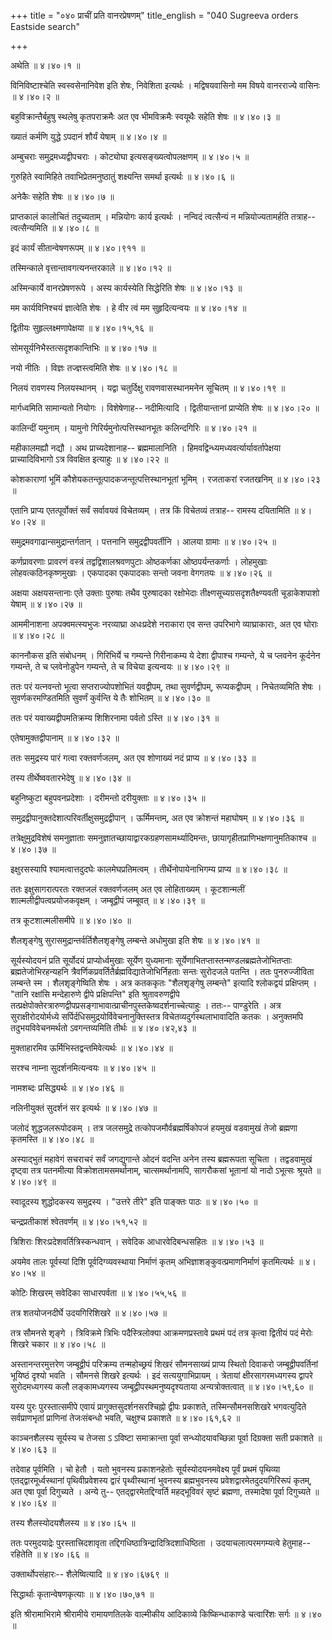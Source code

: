 +++
title = "०४० प्राचीं प्रति वानरप्रेषणम्"
title_english = "040 Sugreeva orders Eastside search"

+++


अथेति  ॥  ४।४०।१  ॥   

  

विनिविष्टाश्चेति स्वस्वसेनानिवेश इति शेषः, निवेशिता इत्यर्थः ।
मद्विषयवासिनो मम विषये वानरराज्ये वासिनः  ॥  ४।४०।२  ॥   

  

बहुविक्रान्तैर्बहुषु स्थलेषु कृतपराक्रमैः अत एव भीमविक्रमैः स्वयूथैः
सहेति शेषः  ॥  ४।४०।३  ॥   

  

ख्यातं कर्मणि युद्धे ऽपदानं शौर्यं येषाम्  ॥  ४।४०।४  ॥   

  

अम्बुचराः समुद्रमध्यद्वीपचराः । कोट्योघा इत्यसङ्ख्यत्वोपलक्षणम्  ॥ 
४।४०।५ ॥   

  

गुरुहिते स्वामिहिते तवाभिप्रेतमनुष्ठातुं शक्ष्यन्ति समर्था इत्यर्थः  ॥ 
४।४०।६  ॥   

  

अनेकैः सहेति शेषः  ॥  ४।४०।७  ॥   

  

प्राप्तकालं कालोचितं तदुच्यताम् । मन्नियोगः कार्य इत्यर्थः । नन्विदं
त्वत्सैन्यं न मन्नियोज्यतामर्हति तत्राह-- त्वत्सैन्यमिति  ॥  ४।४०।८  ॥   

  

इदं कार्यं सीतान्वेषणरूपम्  ॥  ४।४०।९११  ॥   

  

तस्मिन्काले वृत्तान्तावगत्यनन्तरकाले  ॥  ४।४०।१२  ॥   

  

अस्मिन्कार्ये वानरप्रेषणरूपे । अस्य कार्यस्येति सिद्धेरिति शेषः  ॥ 
४।४०।१३  ॥   

  

मम कार्यविनिश्चयं ज्ञात्वेति शेषः । हे वीर त्वं मम सुहृदित्यन्वयः  ॥ 
४।४०।१४  ॥   

  

द्वितीयः सुहृल्लक्ष्मणापेक्षया  ॥  ४।४०।१५,१६  ॥   

  

सोमसूर्यनिभैस्तत्सदृशकान्तिभिः  ॥  ४।४०।१७  ॥   

  

नयो नीतिः । विज्ञः तज्ज्ञस्त्वमिति शेषः  ॥  ४।४०।१८  ॥   

  

निलयं रावणस्य निलयस्थानम् । यद्वा चतुर्दिक्षु रावणवासस्थानमनेन सूचितम्
 ॥  ४।४०।१९  ॥   

  

मार्गध्वमिति सामान्यतो नियोगः । विशेषेणाह-- नदीमित्यादि ।
द्वितीयान्तानां प्राप्येति शेषः  ॥  ४।४०।२०  ॥   

  

कालिन्दीं यमुनाम् । यामुनो गिरिर्यमुनोत्पत्तिस्थानभूतः कलिन्दगिरिः  ॥ 
४।४०।२१  ॥   

  

महीकालमह्यौ नद्यौ । अथ प्राच्यदेशानाह-- ब्रह्ममालानिति ।
हिमवद्विन्ध्यमध्यवर्त्यार्यावर्तापेक्षया प्राच्यादिविभागो ऽत्र विवक्षित
इत्याहुः  ॥  ४।४०।२२ ॥   

  

कोशकाराणां भूमिं कौशेयकतन्तूत्पादकजन्तूत्पत्तिस्थानभूतां भूमिम् ।
रजताकरां रजतखनिम्  ॥  ४।४०।२३  ॥   

  

एतानि प्राप्य एतत्पूर्वोक्तं सर्वं सर्वावयवं विचेतव्यम् । तत्र किं
विचेतव्यं तत्राह-- रामस्य दयितामिति  ॥  ४।४०।२४  ॥   

  

समुद्रमवगाढान्समुद्रान्तर्गतान् । पत्तनानि समुद्रद्वीपवर्तीनि । आलया
ग्रामाः  ॥  ४।४०।२५  ॥   

  

कर्णप्रावरणाः प्रावरणं वस्त्रं तद्वद्विशालश्रवणपुटाः ओष्ठकर्णका
ओष्ठपर्यन्तकर्णाः । लोहमुखाः लोहवत्कठिनकृष्णमुखाः । एकपादका एकपादकाः
सन्तो जवना वेगगतयः  ॥  ४।४०।२६  ॥   

  

अक्षया अक्षयसन्तानाः एते उक्ताः पुरुषाः तथैव पुरुषादका रक्षोभेदाः
तीक्ष्णसूच्यग्रसदृशतैक्ष्ण्यवती चूडाकेशपाशो येषाम्  ॥  ४।४०।२७  ॥   

  

आममीनाशना अपक्वमत्स्यभुजः नरव्याघ्रा अधःप्रदेशे नराकारा एव सन्त उपरिभागे
व्याघ्राकाराः, अत एव घोराः  ॥  ४।४०।२८  ॥   

  

काननौकस इति संबोधनम् । गिरिभिर्ये च गम्यन्ते गिरीनाकम्य ये देशा
द्वीपाश्च गम्यन्ते, ये च प्लवनेन कूर्दनेन गम्यन्ते, ते च प्लवेनोडुपेन
गम्यन्ते, ते च विचेया इत्यन्वयः  ॥  ४।४०।२९  ॥   

  

ततः परं यत्नवन्तो भूत्वा सप्तराज्योपशोभितं यवद्वीपम्, तथा सुवर्णद्वीपम्,
रूप्यकद्वीपम् । निचेतव्यमिति शेषः । सुवर्णकरमण्डितमिति सुवर्णं कुर्वन्ति
ये तैः शोभितम्  ॥  ४।४०।३०  ॥   

  

ततः परं यवाख्यद्वीपमतिक्रम्य शिशिरनामा पर्वतो ऽस्ति  ॥  ४।४०।३१  ॥   

  

एतेषामुक्तद्वीपानाम्  ॥  ४।४०।३२  ॥   

  

ततः समुद्रस्य पारं गत्वा रक्तवर्णजलम्, अत एव शोणाख्यं नदं प्राप्य  ॥ 
४।४०।३३  ॥   

  

तस्य तीर्थेष्ववतारभेदेषु  ॥  ४।४०।३४  ॥   

  

बहुनिष्कुटा बहुपवनप्रदेशाः । दरीमन्तो दरीयुक्ताः  ॥  ४।४०।३५  ॥   

  

समुद्रद्वीपानुक्तदेशात्परिवर्तीक्षुसमुद्रद्वीपान् । ऊर्मिमन्तम्, अत एव
क्रोशन्तं महाघोषम्  ॥  ४।४०।३६  ॥   

  

तत्रेक्षुमुद्रविशेषं समनुज्ञाताः
समनुज्ञातच्छायाद्वारकग्रहणसामर्थ्यादिमन्तः,
छायागृहीतप्राणिभक्षणानुमतिकाश्च  ॥  ४।४०।३७  ॥   

  

इक्षुरसस्यापि श्यामत्वात्तदुदघेः कालमेघप्रतिमत्वम् ।
तीर्थेनोपायेनाभिगम्य प्राप्य  ॥  ४।४०।३८  ॥   

  

ततः इक्षुसागरात्परतः रक्तजलं रक्तवर्णजलम् अत एव लोहिताख्यम् ।
कूटशान्मलीं शाल्मलीद्वीपत्वप्रयोजकवृक्षम् । जम्बूद्वीपं जम्बूवत्  ॥ 
४।४०।३९  ॥   

  

तत्र कूटशाल्मलीसमीपे  ॥  ४।४०।४०  ॥   

  

शैलशृङ्गेषु सुरासमुद्रान्तर्वर्तिशैलशृङ्गेषु लम्बन्ते अधोमुखा इति शेषः
 ॥  ४।४०।४१  ॥   

  

सूर्यस्योदयनं प्रति सूर्योदयं प्राप्योर्ध्वमुखाः सूर्येण युध्यमानाः
सूर्येणाभितप्तास्तन्मण्डलब्रह्मतेजोभितप्ताः ब्रह्मतेजोभिरहन्यहनि
त्रैवर्णिकप्रवर्तितैर्ब्रह्मविद्यातेजोभिर्निहताः सन्तः सुरोदजले पतन्ति ।
ततः पुनरुज्जीविता लम्बन्ते स्म । शैलशृङ्गेष्विति शेषः । अत्र कतककृतः
"शैलशृङ्गेषु लम्बन्ते" इत्यादि श्लोकद्वयं प्रक्षिप्तम् । "तानि रक्षांसि
मन्देहारुणे द्वीपे प्रक्षिपन्ति" इति श्रुतावरुणद्वीपे
तत्प्रक्षेपोक्तेरत्रारुणद्वीपप्रसङ्गाभावात्प्राचीनपुस्तकेष्वदर्शनाच्चेत्याहुः
। ततः-- पाण्डुरेति । अत्र सुराक्षीरोदयोर्मध्ये
सर्पिर्दधिसमुद्रयोर्विवेचनानुक्तिस्तत्र विचेतव्यदुर्गस्थलाभावादिति कतकः
। अनुक्तमपि तदुभयविवेचनमर्थतो ऽवगन्तव्यमिति तीर्थः  ॥  ४।४०।४२,४३  ॥   

  

मुक्ताहारमिव ऊर्मिभिस्तद्वन्तमिवेत्यर्थः  ॥  ४।४०।४४  ॥   

  

सरश्च नाम्ना सुदर्शनमित्यन्वयः  ॥  ४।४०।४५  ॥   

  

नामशब्दः प्रसिद्ध्यर्थः  ॥  ४।४०।४६  ॥   

  

नलिनीयुक्तं सुदर्शनं सर इत्यर्थः  ॥  ४।४०।४७  ॥   

  

जलोदं शुद्धजलरूपोदकम् । तत्र जलसमुद्रे तत्कोपजमौर्वब्रह्मर्षिकोपजं
हयमुखं वडवामुखं तेजो ब्रह्मणा कृतमस्ति  ॥  ४।४०।४८  ॥   

  

अस्याद्भुतं महावेगं सचराचरं सर्वं जगद्युगान्ते ओदनं वदन्ति अनेन तस्य
ब्रह्मरूपता सूचिता । तद्वडवामुखं दृष्ट्वा तत्र पतनमीत्या
विक्रोशतामसमर्थानाम्, चात्समर्थानामपि, सागरौकसां भूतानां यो नादो ऽभूत्सः
श्रूयते  ॥  ४।४०।४९  ॥   

  

स्वादूदस्य शुद्धोदकस्य समुद्रस्य । "उत्तरे तीरे" इति पाङ्क्तः पाठः  ॥ 
४।४०।५०  ॥   

  

चन्द्रप्रतीकाशं श्वेतवर्णम्  ॥  ४।४०।५१,५२  ॥   

  

त्रिशिराः शिरःप्रदेशवर्तित्रिस्कन्धवान् । सवेदिक आधारवेदिबन्धसहितः  ॥ 
४।४०।५३  ॥   

  

अयमेव तालः पूर्वस्यां दिशि पूर्वदिग्व्यवस्थाया निर्माणं कृतम्
अभिज्ञाशङ्कुवत्प्रमाणनिर्माणं कृतमित्यर्थः  ॥  ४।४०।५४  ॥   

  

कोटिः शिखरम् सवेदिका साधारपर्वता  ॥  ४।४०।५५,५६  ॥   

  

तत्र शतयोजनदीर्घे उदयगिरिशिखरे  ॥  ४।४०।५७  ॥   

  

तत्र सौमनसे शृङ्गे । त्रिविक्रमे त्रिभिः पदैस्त्रिलोक्या आक्रमणप्रस्तावे
प्रथमं पदं तत्र कृत्वा द्वितीयं पदं मेरोः शिखरे चकार  ॥  ४।४०।५८  ॥   

  

अस्तानन्तरमुत्तरेण जम्बूद्वीपं परिक्रम्य तन्महोच्छ्रयं शिखरं सौमनसाख्यं
प्राप्य स्थितो दिवाकरो जम्बूद्वीपवर्तिनां भूयिष्ठं दृश्यो भवति । सौमनसे
शिखरे इत्यर्थः । इदं सत्ययुगाभिप्रायम् । त्रेतायां क्षीरसागरमध्यगस्य
द्वापरे सुरोदमध्यगस्य कलौ लङ्कामध्यगस्य जम्बूद्वीपस्थमनुष्यदृश्यताया
अन्यत्रोक्तत्वात्  ॥  ४।४०।५९,६०  ॥   

  

यस्य पुरः पुरस्तात्समीपे एवायं प्रागुक्तसुदर्शनसरश्चिह्नो द्वीपः
प्रकाशते, तस्मिन्सौमनसशिखरे भगवत्युदिते सर्वप्राणभृतां प्राणिनां
तेजःसंबन्धो भवति, चक्षुश्च प्रकाशते  ॥  ४।४०।६१,६२  ॥   

  

काञ्चनशैलस्य सूर्यस्य च तेजसा ऽ ऽविष्टा समाक्रान्ता पूर्वा
सन्ध्योदयावच्छिन्ना पूर्वा दिग्रक्ता सती प्रकाशते  ॥  ४।४०।६३  ॥   

  

तदेवाह पूर्वमिति । चो हेतौ । यतो भुवनस्य प्रकाशनहेतोः
सूर्यस्योदयनमवेक्ष्य पूर्वं प्रथमं पृथिव्या एतद्द्वारमूर्ध्वस्थानां
पृथिवीप्रवेशस्य द्वारं पृथ्वीस्थानां भुवनस्य ब्रह्मभुवनस्य
प्रवेशद्वारमेतदुदयगिरिरूपं कृतम्, अत एषा पूर्वा दिगुच्यते । अन्ये तु--
एतद्द्वारमेतद्दिग्वर्ति महद्भूविवरं सृष्टं ब्रह्मणा, तस्मादेषा पूर्वा
दिगुच्यते  ॥  ४।४०।६४ ॥   

  

तस्य शैलस्योदयशैलस्य  ॥  ४।४०।६५  ॥   

  

ततः परमुदयाद्रेः पुरस्तात्त्रिदशावृता
तद्दिगधिष्ठात्रिन्द्रादित्रिदशाधिष्ठिता । उदयाचलात्परमगम्यत्वे हेतुमाह--
रहितेति  ॥  ४।४०।६६  ॥   

  

उक्तार्थोपसंहारः-- शैलेष्वित्यादि  ॥  ४।४०।६७६९  ॥   

  

सिद्धार्थाः कृतान्वेषणकृत्याः  ॥  ४।४०।७०,७१  ॥   

  

इति श्रीरामाभिरामे श्रीरामीये रामायणतिलके वाल्मीकीय आदिकाव्ये
किष्किन्धाकाण्डे चत्वारिंशः सर्गः  ॥  ४।४०  ॥   

  


